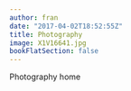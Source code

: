 ```yaml
---
author: fran
date: "2017-04-02T18:52:55Z"
title: Photography
image: X1V16641.jpg
bookFlatSection: false
---
```


Photography home